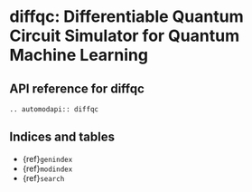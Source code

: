 # diffqc: Differentiable Quantum Circuit Simulator for Quantum Machine Learning

## API reference for diffqc


```{eval_rst}
.. automodapi:: diffqc
```


## Indices and tables


* {ref}`genindex`
* {ref}`modindex`
* {ref}`search`
